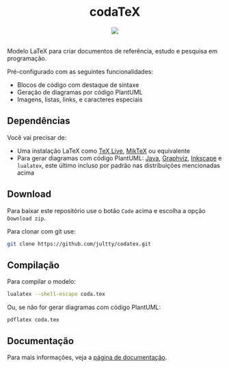 <br><br>
<h1 align="center">codaTeX</h1>

<div align="center">
<a href="https://app.netlify.com/sites/codatex/deploys">
  <img src="https://api.netlify.com/api/v1/badges/88311d2f-5965-482c-a52e-928e680ce936/deploy-status">
</a>
 </div>
 
 <br>

Modelo LaTeX para criar documentos de referência, estudo e pesquisa em programação.

Pré-configurado com as seguintes funcionalidades:

 - Blocos de código com destaque de sintaxe
 - Geração de diagramas por código PlantUML
 - Imagens, listas, links, e caracteres especiais

## Dependências

Você vai precisar de:

 - Uma instalação LaTeX como [TeX Live](https://tug.org/texlive), [MikTeX](https://miktex.org) ou equivalente
 - Para gerar diagramas com código PlantUML: [Java](https://www.java.com/pt-BR/download/), [Graphviz](https://graphviz.org/download/), [Inkscape](https://inkscape.org/pt-br/releases/) e `lualatex`, este último incluso por padrão nas distribuições mencionadas acima

## Download

Para baixar este repositório use o botão `Code` acima e escolha a opção `Download zip`.

Para clonar com git use:

```bash
git clone https://github.com/jultty/codatex.git
```

## Compilação

Para compilar o modelo:

```bash
lualatex --shell-escape coda.tex
```

Ou, se não for gerar diagramas com código PlantUML:

```
pdflatex coda.tex
```

## Documentação

Para mais informações, veja a [página de documentação](https://codatex.netlify.app).
